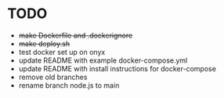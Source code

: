 # TODO

- ~~make Dockerfile and .dockerignore~~
- ~~make deploy.sh~~
- test docker set up on onyx
- update README with example docker-compose.yml
- update README with install instructions for docker-compose
- remove old branches
- rename branch node.js to main